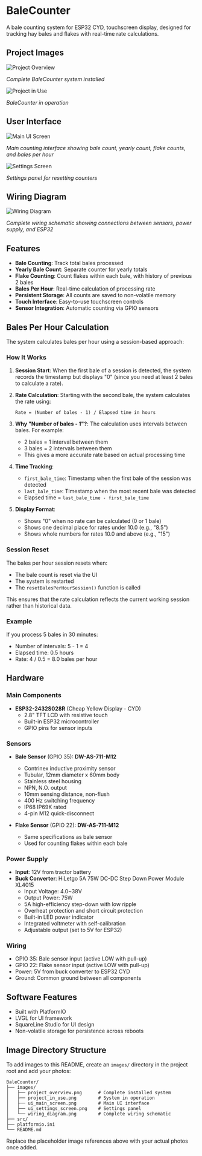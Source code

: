 # BaleCounter

A bale counting system for ESP32 CYD, touchscreen display, designed for tracking hay bales and flakes with real-time rate calculations.

## Project Images

<!-- Add your project photos here -->
![Project Overview](images/project_overview1.png)

*Complete BaleCounter system installed*

![Project in Use](images/project_overview2.png)

*BaleCounter in operation*

## User Interface

<!-- Add UI screenshots here -->
![Main UI Screen](images/ui_main_screen.png)

*Main counting interface showing bale count, yearly count, flake counts, and bales per hour*

![Settings Screen](images/ui_settings_screen.png)

*Settings panel for resetting counters*

## Wiring Diagram

<!-- Add wiring diagram here -->
![Wiring Diagram](images/wiring_diagram.png)

*Complete wiring schematic showing connections between sensors, power supply, and ESP32*

## Features

- **Bale Counting**: Track total bales processed
- **Yearly Bale Count**: Separate counter for yearly totals
- **Flake Counting**: Count flakes within each bale, with history of previous 2 bales
- **Bales Per Hour**: Real-time calculation of processing rate
- **Persistent Storage**: All counts are saved to non-volatile memory
- **Touch Interface**: Easy-to-use touchscreen controls
- **Sensor Integration**: Automatic counting via GPIO sensors

## Bales Per Hour Calculation

The system calculates bales per hour using a session-based approach:

### How It Works

1. **Session Start**: When the first bale of a session is detected, the system records the timestamp but displays "0" (since you need at least 2 bales to calculate a rate).

2. **Rate Calculation**: Starting with the second bale, the system calculates the rate using:
   ```
   Rate = (Number of bales - 1) / Elapsed time in hours
   ```
   
3. **Why "Number of bales - 1"?**: The calculation uses intervals between bales. For example:
   - 2 bales = 1 interval between them
   - 3 bales = 2 intervals between them
   - This gives a more accurate rate based on actual processing time

4. **Time Tracking**: 
   - `first_bale_time`: Timestamp when the first bale of the session was detected
   - `last_bale_time`: Timestamp when the most recent bale was detected
   - Elapsed time = `last_bale_time - first_bale_time`

5. **Display Format**:
   - Shows "0" when no rate can be calculated (0 or 1 bale)
   - Shows one decimal place for rates under 10.0 (e.g., "8.5")
   - Shows whole numbers for rates 10.0 and above (e.g., "15")

### Session Reset

The bales per hour session resets when:
- The bale count is reset via the UI
- The system is restarted
- The `resetBalesPerHourSession()` function is called

This ensures that the rate calculation reflects the current working session rather than historical data.

### Example

If you process 5 bales in 30 minutes:
- Number of intervals: 5 - 1 = 4
- Elapsed time: 0.5 hours
- Rate: 4 / 0.5 = 8.0 bales per hour

## Hardware

### Main Components

- **ESP32-2432S028R** (Cheap Yellow Display - CYD)
  - 2.8" TFT LCD with resistive touch
  - Built-in ESP32 microcontroller
  - GPIO pins for sensor inputs

### Sensors

- **Bale Sensor** (GPIO 35): **DW-AS-711-M12**
  - Contrinex inductive proximity sensor
  - Tubular, 12mm diameter x 60mm body
  - Stainless steel housing
  - NPN, N.O. output
  - 10mm sensing distance, non-flush
  - 400 Hz switching frequency
  - IP68 IP69K rated
  - 4-pin M12 quick-disconnect

- **Flake Sensor** (GPIO 22): **DW-AS-711-M12**
  - Same specifications as bale sensor
  - Used for counting flakes within each bale

### Power Supply

- **Input**: 12V from tractor battery
- **Buck Converter**: HiLetgo 5A 75W DC-DC Step Down Power Module XL4015
  - Input Voltage: 4.0~38V
  - Output Power: 75W
  - 5A high-efficiency step-down with low ripple
  - Overheat protection and short circuit protection
  - Built-in LED power indicator
  - Integrated voltmeter with self-calibration
  - Adjustable output (set to 5V for ESP32)

### Wiring

- GPIO 35: Bale sensor input (active LOW with pull-up)
- GPIO 22: Flake sensor input (active LOW with pull-up)
- Power: 5V from buck converter to ESP32 CYD
- Ground: Common ground between all components

## Software Features

- Built with PlatformIO
- LVGL for UI framework
- SquareLine Studio for UI design
- Non-volatile storage for persistence across reboots

## Image Directory Structure

To add images to this README, create an `images/` directory in the project root and add your photos:

```
BaleCounter/
├── images/
│   ├── project_overview.png      # Complete installed system
│   ├── project_in_use.png        # System in operation
│   ├── ui_main_screen.png        # Main UI interface
│   ├── ui_settings_screen.png    # Settings panel
│   └── wiring_diagram.png        # Complete wiring schematic
├── src/
├── platformio.ini
└── README.md
```

Replace the placeholder image references above with your actual photos once added.
